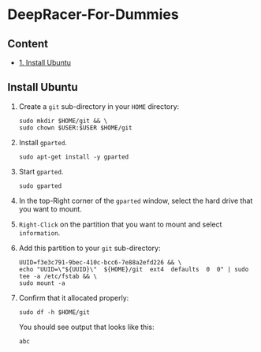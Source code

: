 # DeepRacer-For-Dummies

## **Content**

* [1. Install Ubuntu](#Install-Ubuntu)

## **Install Ubuntu**

1. Create a `git` sub-directory in your `HOME` directory:

    ```terminal
    sudo mkdir $HOME/git && \
    sudo chown $USER:$USER $HOME/git
    ```

2. Install `gparted`.

    ```terminal
    sudo apt-get install -y gparted
    ```

3. Start `gparted`.

    ```terminal
    sudo gparted
    ```

4. In the top-Right corner of the `gparted` window, select the hard drive that you want to mount.
5. `Right-Click` on the partition that you want to mount and select `information`.
6. Add this partition to your `git` sub-directory:

    ```terminal
    UUID=f3e3c791-9bec-410c-bcc6-7e88a2efd226 && \
    echo "UUID=\"${UUID}\"  ${HOME}/git  ext4  defaults  0  0" | sudo tee -a /etc/fstab && \
    sudo mount -a
    ```

7. Confirm that it allocated properly:

    ```terminal
    sudo df -h $HOME/git
    ```

    You should see output that looks like this:

    ```terminal
    abc
    ```
